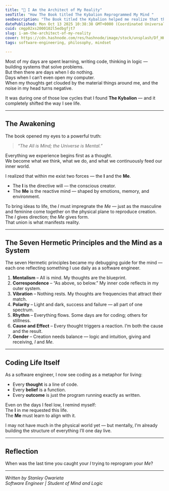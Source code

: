 ```yaml
---
title: "🧠 I Am the Architect of My Reality"
seoTitle: "How The Book titled The Kybalion Reprogrammed My Mind "
seoDescription: "The Book titled the Kybalion helped me realize that the greatest system I’ll ever debug is my own mind. "
datePublished: Mon Oct 13 2025 10:38:38 GMT+0000 (Coordinated Universal Time)
cuid: cmgp02xs2000102l5edbgfjt7
slug: i-am-the-architect-of-my-reality
cover: https://cdn.hashnode.com/res/hashnode/image/stock/unsplash/Df_HHzSseEg/upload/3d4230e485eb244a9f8c321533dc5757.jpeg
tags: software-engineering, philosophy, mindset

---
```



Most of my days are spent learning, writing code, thinking in logic — building systems that solve problems.  
But then there are days when I do nothing.  
Days when I can’t even open my computer.  
When my thoughts get clouded by the material things around me, and the noise in my head turns negative.  

It was during one of those low cycles that I found **The Kybalion** — and it completely shifted the way I see life.

---

## The Awakening

The book opened my eyes to a powerful truth:  
> *“The All is Mind; the Universe is Mental.”*  

Everything we experience begins first as a thought.  
We become what we think, what we do, and what we continuously feed our inner world.

I realized that within me exist two forces — the **I** and the **Me**.

- The **I** is the directive will — the conscious creator.  
- The **Me** is the reactive mind — shaped by emotions, memory, and environment.  

To bring ideas to life, the *I* must impregnate the *Me* — just as the masculine and feminine come together on the physical plane to reproduce creation.  
The *I* gives direction; the *Me* gives form.  
That union is what manifests reality.

---

## The Seven Hermetic Principles and the Mind as a System

The seven Hermetic principles became my debugging guide for the mind — each one reflecting something I use daily as a software engineer.

1. **Mentalism** – All is mind. My thoughts are the blueprint.  
2. **Correspondence** – “As above, so below.” My inner code reflects in my outer system.  
3. **Vibration** – Nothing rests. My thoughts are frequencies that attract their match.  
4. **Polarity** – Light and dark, success and failure — all part of one spectrum.  
5. **Rhythm** – Everything flows. Some days are for coding; others for stillness.  
6. **Cause and Effect** – Every thought triggers a reaction. I’m both the cause and the result.  
7. **Gender** – Creation needs balance — logic and intuition, giving and receiving, *I* and *Me*.  

---

## Coding Life Itself

As a software engineer, I now see coding as a metaphor for living:

- Every **thought** is a line of code.  
- Every **belief** is a function.  
- Every **outcome** is just the program running exactly as written.  

Even on the days I feel low, I remind myself:  
The **I** in me requested this life.  
The **Me** must learn to align with it.  

I may not have much in the physical world yet — but mentally, I’m already building the structure of everything I’ll one day live.

---

## Reflection

When was the last time you caught your *I* trying to reprogram your *Me*?

---

*Written by Stanley Owarieta*  
*Software Engineer | Student of Mind and Logic*

